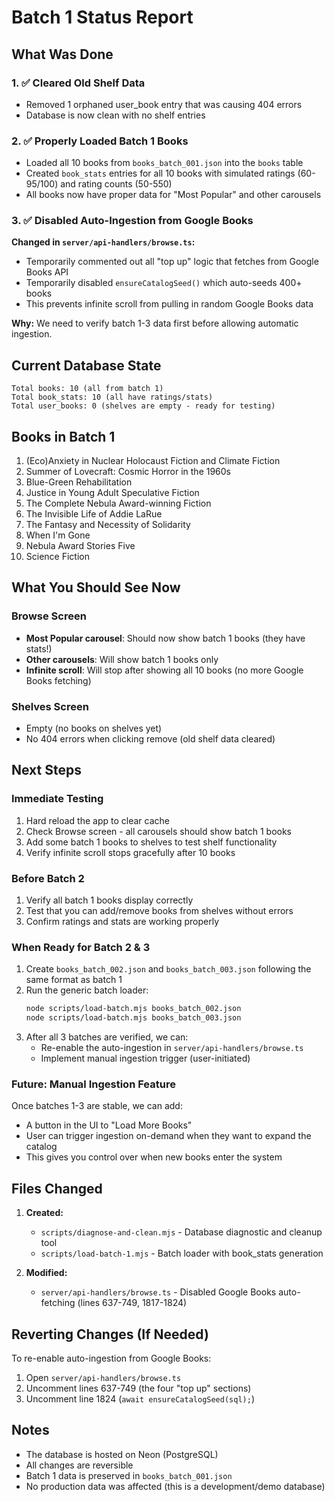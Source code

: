 # Batch 1 Status Report

## What Was Done

### 1. ✅ Cleared Old Shelf Data
- Removed 1 orphaned user_book entry that was causing 404 errors
- Database is now clean with no shelf entries

### 2. ✅ Properly Loaded Batch 1 Books
- Loaded all 10 books from `books_batch_001.json` into the `books` table
- Created `book_stats` entries for all 10 books with simulated ratings (60-95/100) and rating counts (50-550)
- All books now have proper data for "Most Popular" and other carousels

### 3. ✅ Disabled Auto-Ingestion from Google Books
**Changed in `server/api-handlers/browse.ts`:**
- Temporarily commented out all "top up" logic that fetches from Google Books API
- Temporarily disabled `ensureCatalogSeed()` which auto-seeds 400+ books
- This prevents infinite scroll from pulling in random Google Books data

**Why:** We need to verify batch 1-3 data first before allowing automatic ingestion.

## Current Database State

```
Total books: 10 (all from batch 1)
Total book_stats: 10 (all have ratings/stats)
Total user_books: 0 (shelves are empty - ready for testing)
```

## Books in Batch 1

1. (Eco)Anxiety in Nuclear Holocaust Fiction and Climate Fiction
2. Summer of Lovecraft: Cosmic Horror in the 1960s
3. Blue-Green Rehabilitation
4. Justice in Young Adult Speculative Fiction
5. The Complete Nebula Award-winning Fiction
6. The Invisible Life of Addie LaRue
7. The Fantasy and Necessity of Solidarity
8. When I'm Gone
9. Nebula Award Stories Five
10. Science Fiction

## What You Should See Now

### Browse Screen
- **Most Popular carousel**: Should now show batch 1 books (they have stats!)
- **Other carousels**: Will show batch 1 books only
- **Infinite scroll**: Will stop after showing all 10 books (no more Google Books fetching)

### Shelves Screen
- Empty (no books on shelves yet)
- No 404 errors when clicking remove (old shelf data cleared)

## Next Steps

### Immediate Testing
1. Hard reload the app to clear cache
2. Check Browse screen - all carousels should show batch 1 books
3. Add some batch 1 books to shelves to test shelf functionality
4. Verify infinite scroll stops gracefully after 10 books

### Before Batch 2
1. Verify all batch 1 books display correctly
2. Test that you can add/remove books from shelves without errors
3. Confirm ratings and stats are working properly

### When Ready for Batch 2 & 3
1. Create `books_batch_002.json` and `books_batch_003.json` following the same format as batch 1
2. Run the generic batch loader:
   ```bash
   node scripts/load-batch.mjs books_batch_002.json
   node scripts/load-batch.mjs books_batch_003.json
   ```
3. After all 3 batches are verified, we can:
   - Re-enable the auto-ingestion in `server/api-handlers/browse.ts`
   - Implement manual ingestion trigger (user-initiated)

### Future: Manual Ingestion Feature
Once batches 1-3 are stable, we can add:
- A button in the UI to "Load More Books"
- User can trigger ingestion on-demand when they want to expand the catalog
- This gives you control over when new books enter the system

## Files Changed

1. **Created:**
   - `scripts/diagnose-and-clean.mjs` - Database diagnostic and cleanup tool
   - `scripts/load-batch-1.mjs` - Batch loader with book_stats generation

2. **Modified:**
   - `server/api-handlers/browse.ts` - Disabled Google Books auto-fetching (lines 637-749, 1817-1824)

## Reverting Changes (If Needed)

To re-enable auto-ingestion from Google Books:
1. Open `server/api-handlers/browse.ts`
2. Uncomment lines 637-749 (the four "top up" sections)
3. Uncomment line 1824 (`await ensureCatalogSeed(sql);`)

## Notes

- The database is hosted on Neon (PostgreSQL)
- All changes are reversible
- Batch 1 data is preserved in `books_batch_001.json`
- No production data was affected (this is a development/demo database)
